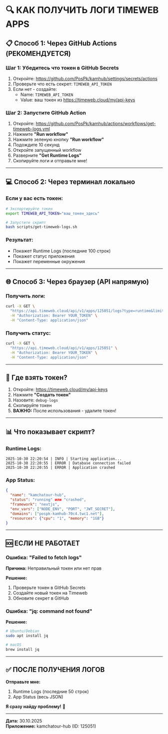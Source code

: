 # 🔍 КАК ПОЛУЧИТЬ ЛОГИ TIMEWEB APPS

## 📋 Способ 1: Через GitHub Actions (РЕКОМЕНДУЕТСЯ)

### Шаг 1: Убедитесь что токен в GitHub Secrets

1. Откройте: https://github.com/PosPk/kamhub/settings/secrets/actions
2. Проверьте что есть секрет: `TIMEWEB_API_TOKEN`
3. Если нет - создайте:
   - Name: `TIMEWEB_API_TOKEN`
   - Value: ваш токен из https://timeweb.cloud/my/api-keys

### Шаг 2: Запустите GitHub Action

1. Откройте: https://github.com/PosPk/kamhub/actions/workflows/get-timeweb-logs.yml
2. Нажмите **"Run workflow"**
3. Нажмите зеленую кнопку **"Run workflow"**
4. Подождите 10 секунд
5. Откройте запущенный workflow
6. Разверните **"Get Runtime Logs"**
7. Скопируйте логи и отправьте мне!

---

## 💻 Способ 2: Через терминал локально

### Если у вас есть токен:

```bash
# Экспортируйте токен
export TIMEWEB_API_TOKEN="ваш_токен_здесь"

# Запустите скрипт
bash scripts/get-timeweb-logs.sh
```

### Результат:
- Покажет Runtime Logs (последние 100 строк)
- Покажет статус приложения
- Покажет переменные окружения

---

## 🌐 Способ 3: Через браузер (API напрямую)

### Получить логи:

```bash
curl -X GET \
  "https://api.timeweb.cloud/api/v1/apps/125051/logs?type=runtime&limit=100" \
  -H "Authorization: Bearer YOUR_TOKEN" \
  -H "Content-Type: application/json"
```

### Получить статус:

```bash
curl -X GET \
  "https://api.timeweb.cloud/api/v1/apps/125051" \
  -H "Authorization: Bearer YOUR_TOKEN" \
  -H "Content-Type: application/json"
```

---

## 🔐 Где взять токен?

1. Откройте: https://timeweb.cloud/my/api-keys
2. Нажмите **"Создать токен"**
3. Назовите: `debug-logs`
4. Скопируйте токен
5. **ВАЖНО:** После использования - удалите токен!

---

## 📊 Что показывает скрипт?

### Runtime Logs:
```
2025-10-30 22:20:54 | INFO | Starting application...
2025-10-30 22:20:55 | ERROR | Database connection failed
2025-10-30 22:20:55 | ERROR | Application crashed
```

### App Status:
```json
{
  "name": "kamchatour-hub",
  "status": "running" или "crashed",
  "framework": "nextjs",
  "env_vars": ["NODE_ENV", "PORT", "JWT_SECRET"],
  "domains": ["pospk-kamhub-70c4.twc1.net"],
  "resources": {"cpu": "1", "memory": "1GB"}
}
```

---

## 🆘 ЕСЛИ НЕ РАБОТАЕТ

### Ошибка: "Failed to fetch logs"

**Причина:** Неправильный токен или нет прав

**Решение:**
1. Проверьте токен в GitHub Secrets
2. Создайте новый токен на Timeweb
3. Обновите секрет в GitHub

### Ошибка: "jq: command not found"

**Решение:**
```bash
# Ubuntu/Debian
sudo apt install jq

# macOS
brew install jq
```

---

## ✅ ПОСЛЕ ПОЛУЧЕНИЯ ЛОГОВ

**Отправьте мне:**
1. Runtime Logs (последние 50 строк)
2. App Status (весь JSON)

**Я сразу найду проблему!** 🔧

---

**Дата:** 30.10.2025  
**Приложение:** kamchatour-hub (ID: 125051)
